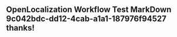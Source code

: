 <properties
ms.topic="hero-topic"
ms.test1="hero-topic"
ms.test2="test"/>

## OpenLocalization Workflow Test MarkDown 9c042bdc-dd12-4cab-a1a1-187976f94527 thanks!
